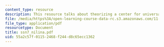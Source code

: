 ```yaml
---
content_type: resource
description: This resource talks about theorizing a center for universal design.
file: /media/https%3A/open-learning-course-data-rc.s3.amazonaws.com/11-329-social-theory-and-the-city-fall-2005/55a2c57f01152468f244d8c65ecc1362_ssn7_nilina.pdf
file_type: application/pdf
resourcetype: Document
title: ssn7_nilina.pdf
uid: 55a2c57f-0115-2468-f244-d8c65ecc1362
---
```


